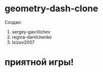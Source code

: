 # geometry-dash-clone
Создан:
1. sergey-gavrilichev
2. regina-danilchenko
3. Isizov2007
# приятной игры!